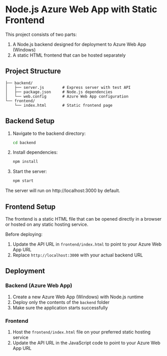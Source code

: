 # Node.js Azure Web App with Static Frontend

This project consists of two parts:
1. A Node.js backend designed for deployment to Azure Web App (Windows)
2. A static HTML frontend that can be hosted separately

## Project Structure

```
├── backend/
│   ├── server.js        # Express server with test API
│   ├── package.json     # Node.js dependencies
│   └── web.config       # Azure Web App configuration
└── frontend/
    └── index.html       # Static frontend page
```

## Backend Setup

1. Navigate to the backend directory:
   ```bash
   cd backend
   ```

2. Install dependencies:
   ```bash
   npm install
   ```

3. Start the server:
   ```bash
   npm start
   ```

The server will run on http://localhost:3000 by default.

## Frontend Setup

The frontend is a static HTML file that can be opened directly in a browser or hosted on any static hosting service.

Before deploying:
1. Update the API URL in `frontend/index.html` to point to your Azure Web App URL
2. Replace `http://localhost:3000` with your actual backend URL

## Deployment

### Backend (Azure Web App)
1. Create a new Azure Web App (Windows) with Node.js runtime
2. Deploy only the contents of the `backend` folder
3. Make sure the application starts successfully

### Frontend
1. Host the `frontend/index.html` file on your preferred static hosting service
2. Update the API URL in the JavaScript code to point to your Azure Web App URL 